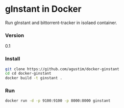 # gInstant in Docker

Run gInstant and bittorrent-tracker in isolaed container.

### Version
0.1

### Install

```sh
git clone https://github.com/agustim/docker-ginstant
cd cd docker-ginstant
docker build -t ginstant .
```

### Run 

```sh
docker run -d -p 9100:9100 -p 8000:8000 ginstant
```
